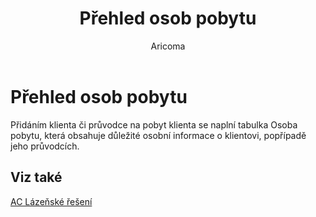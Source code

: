 ﻿---
    title: "Přehled osob pobytu"
    author: Aricoma
    ms.date: 04/30/2018
    ms.topic: article
    ms.prod: dynamics-nav-2017
    ms.contentlocale: cs-cz
    ms.lasthandoff: 04/30/2018
---

# Přehled osob pobytu

Přidáním klienta či průvodce na pobyt klienta se naplní tabulka Osoba pobytu, která obsahuje důležité osobní informace o klientovi, popřípadě jeho průvodcích. 


## <a name="see-also"></a>Viz také
[AC Lázeňské řešení](ac-spa-solution.md)